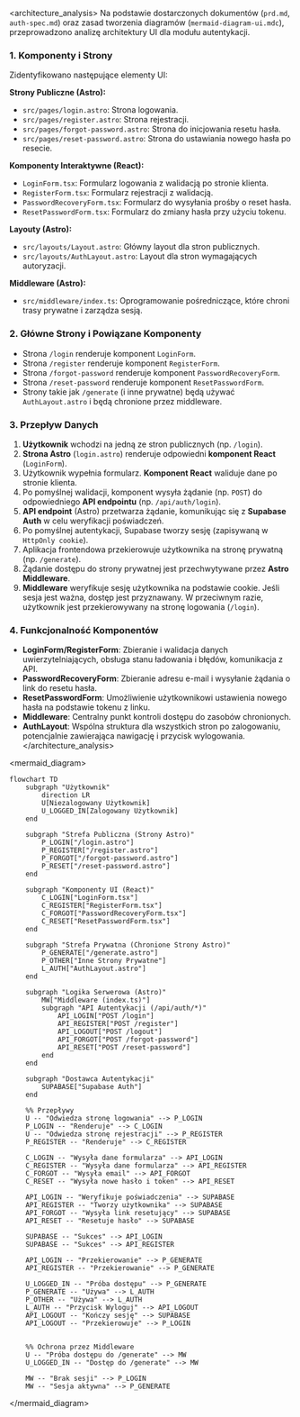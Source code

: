 <architecture_analysis>
Na podstawie dostarczonych dokumentów (`prd.md`, `auth-spec.md`) oraz zasad tworzenia diagramów (`mermaid-diagram-ui.mdc`), przeprowadzono analizę architektury UI dla modułu autentykacji.

### 1. Komponenty i Strony

Zidentyfikowano następujące elementy UI:

**Strony Publiczne (Astro):**
- `src/pages/login.astro`: Strona logowania.
- `src/pages/register.astro`: Strona rejestracji.
- `src/pages/forgot-password.astro`: Strona do inicjowania resetu hasła.
- `src/pages/reset-password.astro`: Strona do ustawiania nowego hasła po resecie.

**Komponenty Interaktywne (React):**
- `LoginForm.tsx`: Formularz logowania z walidacją po stronie klienta.
- `RegisterForm.tsx`: Formularz rejestracji z walidacją.
- `PasswordRecoveryForm.tsx`: Formularz do wysyłania prośby o reset hasła.
- `ResetPasswordForm.tsx`: Formularz do zmiany hasła przy użyciu tokenu.

**Layouty (Astro):**
- `src/layouts/Layout.astro`: Główny layout dla stron publicznych.
- `src/layouts/AuthLayout.astro`: Layout dla stron wymagających autoryzacji.

**Middleware (Astro):**
- `src/middleware/index.ts`: Oprogramowanie pośredniczące, które chroni trasy prywatne i zarządza sesją.

### 2. Główne Strony i Powiązane Komponenty

- Strona `/login` renderuje komponent `LoginForm`.
- Strona `/register` renderuje komponent `RegisterForm`.
- Strona `/forgot-password` renderuje komponent `PasswordRecoveryForm`.
- Strona `/reset-password` renderuje komponent `ResetPasswordForm`.
- Strony takie jak `/generate` (i inne prywatne) będą używać `AuthLayout.astro` i będą chronione przez middleware.

### 3. Przepływ Danych

1.  **Użytkownik** wchodzi na jedną ze stron publicznych (np. `/login`).
2.  **Strona Astro** (`login.astro`) renderuje odpowiedni **komponent React** (`LoginForm`).
3.  Użytkownik wypełnia formularz. **Komponent React** waliduje dane po stronie klienta.
4.  Po pomyślnej walidacji, komponent wysyła żądanie (np. `POST`) do odpowiedniego **API endpointu** (np. `/api/auth/login`).
5.  **API endpoint** (Astro) przetwarza żądanie, komunikując się z **Supabase Auth** w celu weryfikacji poświadczeń.
6.  Po pomyślnej autentykacji, Supabase tworzy sesję (zapisywaną w `HttpOnly cookie`).
7.  Aplikacja frontendowa przekierowuje użytkownika na stronę prywatną (np. `/generate`).
8.  Żądanie dostępu do strony prywatnej jest przechwytywane przez **Astro Middleware**.
9.  **Middleware** weryfikuje sesję użytkownika na podstawie cookie. Jeśli sesja jest ważna, dostęp jest przyznawany. W przeciwnym razie, użytkownik jest przekierowywany na stronę logowania (`/login`).

### 4. Funkcjonalność Komponentów

- **LoginForm/RegisterForm**: Zbieranie i walidacja danych uwierzytelniających, obsługa stanu ładowania i błędów, komunikacja z API.
- **PasswordRecoveryForm**: Zbieranie adresu e-mail i wysyłanie żądania o link do resetu hasła.
- **ResetPasswordForm**: Umożliwienie użytkownikowi ustawienia nowego hasła na podstawie tokenu z linku.
- **Middleware**: Centralny punkt kontroli dostępu do zasobów chronionych.
- **AuthLayout**: Wspólna struktura dla wszystkich stron po zalogowaniu, potencjalnie zawierająca nawigację i przycisk wylogowania.
</architecture_analysis>

<mermaid_diagram>
```mermaid
flowchart TD
    subgraph "Użytkownik"
        direction LR
        U[Niezalogowany Użytkownik]
        U_LOGGED_IN[Zalogowany Użytkownik]
    end

    subgraph "Strefa Publiczna (Strony Astro)"
        P_LOGIN["/login.astro"]
        P_REGISTER["/register.astro"]
        P_FORGOT["/forgot-password.astro"]
        P_RESET["/reset-password.astro"]
    end

    subgraph "Komponenty UI (React)"
        C_LOGIN["LoginForm.tsx"]
        C_REGISTER["RegisterForm.tsx"]
        C_FORGOT["PasswordRecoveryForm.tsx"]
        C_RESET["ResetPasswordForm.tsx"]
    end

    subgraph "Strefa Prywatna (Chronione Strony Astro)"
        P_GENERATE["/generate.astro"]
        P_OTHER["Inne Strony Prywatne"]
        L_AUTH["AuthLayout.astro"]
    end

    subgraph "Logika Serwerowa (Astro)"
        MW["Middleware (index.ts)"]
        subgraph "API Autentykacji (/api/auth/*)"
            API_LOGIN["POST /login"]
            API_REGISTER["POST /register"]
            API_LOGOUT["POST /logout"]
            API_FORGOT["POST /forgot-password"]
            API_RESET["POST /reset-password"]
        end
    end

    subgraph "Dostawca Autentykacji"
        SUPABASE["Supabase Auth"]
    end

    %% Przepływy
    U -- "Odwiedza stronę logowania" --> P_LOGIN
    P_LOGIN -- "Renderuje" --> C_LOGIN
    U -- "Odwiedza stronę rejestracji" --> P_REGISTER
    P_REGISTER -- "Renderuje" --> C_REGISTER
    
    C_LOGIN -- "Wysyła dane formularza" --> API_LOGIN
    C_REGISTER -- "Wysyła dane formularza" --> API_REGISTER
    C_FORGOT -- "Wysyła email" --> API_FORGOT
    C_RESET -- "Wysyła nowe hasło i token" --> API_RESET

    API_LOGIN -- "Weryfikuje poświadczenia" --> SUPABASE
    API_REGISTER -- "Tworzy użytkownika" --> SUPABASE
    API_FORGOT -- "Wysyła link resetujący" --> SUPABASE
    API_RESET -- "Resetuje hasło" --> SUPABASE

    SUPABASE -- "Sukces" --> API_LOGIN
    SUPABASE -- "Sukces" --> API_REGISTER

    API_LOGIN -- "Przekierowanie" --> P_GENERATE
    API_REGISTER -- "Przekierowanie" --> P_GENERATE

    U_LOGGED_IN -- "Próba dostępu" --> P_GENERATE
    P_GENERATE -- "Używa" --> L_AUTH
    P_OTHER -- "Używa" --> L_AUTH
    L_AUTH -- "Przycisk Wyloguj" --> API_LOGOUT
    API_LOGOUT -- "Kończy sesję" --> SUPABASE
    API_LOGOUT -- "Przekierowuje" --> P_LOGIN

    
    %% Ochrona przez Middleware
    U -- "Próba dostępu do /generate" --> MW
    U_LOGGED_IN -- "Dostęp do /generate" --> MW

    MW -- "Brak sesji" --> P_LOGIN
    MW -- "Sesja aktywna" --> P_GENERATE
```
</mermaid_diagram>
